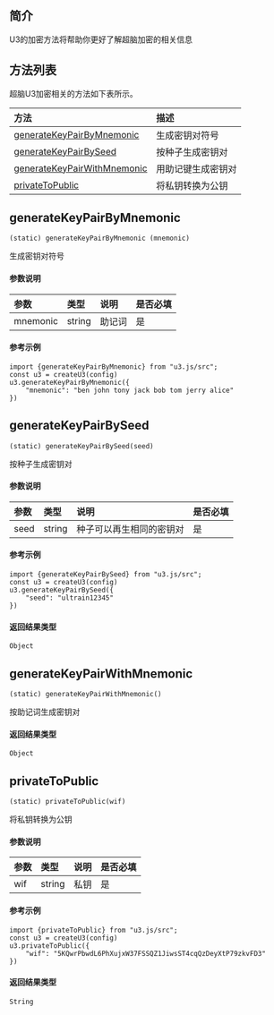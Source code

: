 ## 简介
U3的加密方法将帮助你更好了解超脑加密的相关信息


## 方法列表
超脑U3加密相关的方法如下表所示。

| 方法                                                                                        | 描述                                                 |
| :------------------------------------------------------------------------------------------| :----------------------------------------------------|
| [generateKeyPairByMnemonic](docs-cn/u3/02-u3-ecc#generateKeyPairByMnemonic) |生成密钥对符号                              |
| [generateKeyPairBySeed](docs-cn/u3/02-u3-ecc#generateKeyPairBySeed) |按种子生成密钥对                              |
| [generateKeyPairWithMnemonic](docs-cn/u3/02-u3-ecc#generateKeyPairWithMnemonic) |用助记键生成密钥对                              |
| [privateToPublic](docs-cn/u3/02-u3-ecc#privateToPublic) |将私钥转换为公钥                              |


## generateKeyPairByMnemonic 
```
(static) generateKeyPairByMnemonic (mnemonic)
```
生成密钥对符号

#### 参数说明
|参数               |类型    |说明                            |是否必填|
| :----------------| :------| :-----------------------------|:-----|
|mnemonic              |string  |助记词                     |是     |

#### 参考示例
```nodejs
import {generateKeyPairByMnemonic} from "u3.js/src";
const u3 = createU3(config)
u3.generateKeyPairByMnemonic({
    "mnemonic": "ben john tony jack bob tom jerry alice"
})
```

## generateKeyPairBySeed 
```
(static) generateKeyPairBySeed(seed)
```
按种子生成密钥对

#### 参数说明
|参数               |类型    |说明                            |是否必填|
| :----------------| :------| :-----------------------------|:-----|
|seed              |string  |种子可以再生相同的密钥对 |是     |

#### 参考示例
```nodejs
import {generateKeyPairBySeed} from "u3.js/src";
const u3 = createU3(config)
u3.generateKeyPairBySeed({
    "seed": "ultrain12345"
})
```

#### 返回结果类型
`Object`

## generateKeyPairWithMnemonic 
```
(static) generateKeyPairWithMnemonic()
```
按助记词生成密钥对

#### 返回结果类型
`Object`


## privateToPublic 
```
(static) privateToPublic(wif)
```
将私钥转换为公钥

#### 参数说明
|参数               |类型    |说明                            |是否必填|
| :----------------| :------| :-----------------------------|:-----|
|wif              |string  |私钥 |是     |

#### 参考示例
```nodejs
import {privateToPublic} from "u3.js/src";
const u3 = createU3(config)
u3.privateToPublic({
    "wif": "5KQwrPbwdL6PhXujxW37FSSQZ1JiwsST4cqQzDeyXtP79zkvFD3"
})
```

#### 返回结果类型
`String`